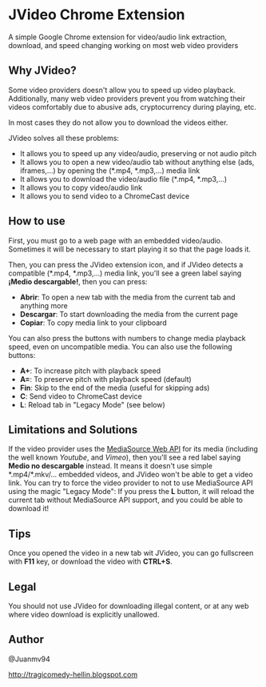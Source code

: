# JVideo Chrome Extension
A simple Google Chrome extension for video/audio link extraction, download, and speed changing working on most web video providers

## Why JVideo?
Some video providers doesn't allow you to speed up video playback.
Additionally, many web video providers prevent you from watching their videos comfortably due to abusive ads, cryptocurrency during playing, etc.

In most cases they do not allow you to download the videos either.

JVideo solves all these problems:

* It allows you to speed up any video/audio, preserving or not audio pitch
* It allows you to open a new video/audio tab without anything else (ads, iframes,...) by opening the (\*.mp4, \*.mp3,...) media link
* It allows you to download the video/audio file (\*.mp4, \*.mp3,...)
* It allows you to copy video/audio link
* It allows you to send video to a ChromeCast device

## How to use
First, you must go to a web page with an embedded video/audio. Sometimes it will be necessary to start playing it so that the page loads it.

Then, you can press the JVideo extension icon, and if JVideo detects a compatible (\*.mp4, \*.mp3,...) media link, you'll see a green label saying **¡Medio descargable!**, then you can press:

* **Abrir**: To open a new tab with the media from the current tab and anything more
* **Descargar**: To start downloading the media from the current page
* **Copiar**: To copy media link to your clipboard

You can also press the buttons with numbers to change media playback speed, even on uncompatible media. You can also use the following buttons:
* **A+**: To increase pitch with playback speed
* **A=**: To preserve pitch with playback speed (default)
* **Fin**: Skip to the end of the media (useful for skipping ads)
* **C**: Send video to ChromeCast device
* **L**: Reload tab in "Legacy Mode" (see below)

## Limitations and Solutions
If the video provider uses the [MediaSource Web API](https://developer.mozilla.org/en-US/docs/Web/API/MediaSource) for its media (including the well known *Youtube*, and *Vimeo*), then you'll see a red label saying **Medio no descargable** instead. It means it doesn't use simple \*.mp4/\*.mkv/... embedded videos, and JVideo won't be able to get a video link. You can try to force the video provider to not to use MediaSource API using the magic "Legacy Mode": If you press the **L** button, it will reload the current tab without MediaSource API support, and you could be able to download it!

## Tips
Once you opened the video in a new tab wit JVideo, you can go fullscreen with **F11** key, or download the video with **CTRL+S**.

## Legal
You should not use JVideo for downloading illegal content, or at any web where video download is explicitly unallowed.

## Author
@Juanmv94

http://tragicomedy-hellin.blogspot.com